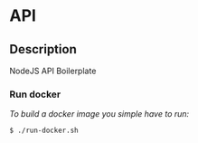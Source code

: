 # API

## Description

NodeJS API Boilerplate

### Run docker

_To build a docker image you simple have to run:_

```
$ ./run-docker.sh

```